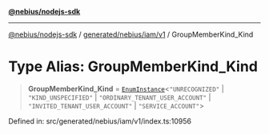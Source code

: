 [**@nebius/nodejs-sdk**](../../../../../README.md)

---

[@nebius/nodejs-sdk](../../../../../README.md) / [generated/nebius/iam/v1](../README.md) / GroupMemberKind_Kind

# Type Alias: GroupMemberKind_Kind

> **GroupMemberKind_Kind** = [`EnumInstance`](../../../../../runtime/protos/enum/type-aliases/EnumInstance.md)\<`"UNRECOGNIZED"` \| `"KIND_UNSPECIFIED"` \| `"ORDINARY_TENANT_USER_ACCOUNT"` \| `"INVITED_TENANT_USER_ACCOUNT"` \| `"SERVICE_ACCOUNT"`\>

Defined in: src/generated/nebius/iam/v1/index.ts:10956

